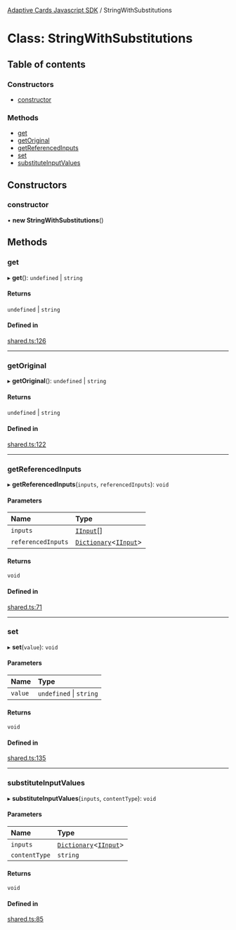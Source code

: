 [Adaptive Cards Javascript SDK](../README.md) / StringWithSubstitutions

# Class: StringWithSubstitutions

## Table of contents

### Constructors

- [constructor](StringWithSubstitutions.md#constructor)

### Methods

- [get](StringWithSubstitutions.md#get)
- [getOriginal](StringWithSubstitutions.md#getoriginal)
- [getReferencedInputs](StringWithSubstitutions.md#getreferencedinputs)
- [set](StringWithSubstitutions.md#set)
- [substituteInputValues](StringWithSubstitutions.md#substituteinputvalues)

## Constructors

### constructor

• **new StringWithSubstitutions**()

## Methods

### get

▸ **get**(): `undefined` \| `string`

#### Returns

`undefined` \| `string`

#### Defined in

[shared.ts:126](https://github.com/asseco-see/AdaptiveCards/blob/1f0afdc45/source/nodejs/adaptivecards/src/shared.ts#L126)

___

### getOriginal

▸ **getOriginal**(): `undefined` \| `string`

#### Returns

`undefined` \| `string`

#### Defined in

[shared.ts:122](https://github.com/asseco-see/AdaptiveCards/blob/1f0afdc45/source/nodejs/adaptivecards/src/shared.ts#L122)

___

### getReferencedInputs

▸ **getReferencedInputs**(`inputs`, `referencedInputs`): `void`

#### Parameters

| Name | Type |
| :------ | :------ |
| `inputs` | [`IInput`](../interfaces/IInput.md)[] |
| `referencedInputs` | [`Dictionary`](../README.md#dictionary)<[`IInput`](../interfaces/IInput.md)\> |

#### Returns

`void`

#### Defined in

[shared.ts:71](https://github.com/asseco-see/AdaptiveCards/blob/1f0afdc45/source/nodejs/adaptivecards/src/shared.ts#L71)

___

### set

▸ **set**(`value`): `void`

#### Parameters

| Name | Type |
| :------ | :------ |
| `value` | `undefined` \| `string` |

#### Returns

`void`

#### Defined in

[shared.ts:135](https://github.com/asseco-see/AdaptiveCards/blob/1f0afdc45/source/nodejs/adaptivecards/src/shared.ts#L135)

___

### substituteInputValues

▸ **substituteInputValues**(`inputs`, `contentType`): `void`

#### Parameters

| Name | Type |
| :------ | :------ |
| `inputs` | [`Dictionary`](../README.md#dictionary)<[`IInput`](../interfaces/IInput.md)\> |
| `contentType` | `string` |

#### Returns

`void`

#### Defined in

[shared.ts:85](https://github.com/asseco-see/AdaptiveCards/blob/1f0afdc45/source/nodejs/adaptivecards/src/shared.ts#L85)
